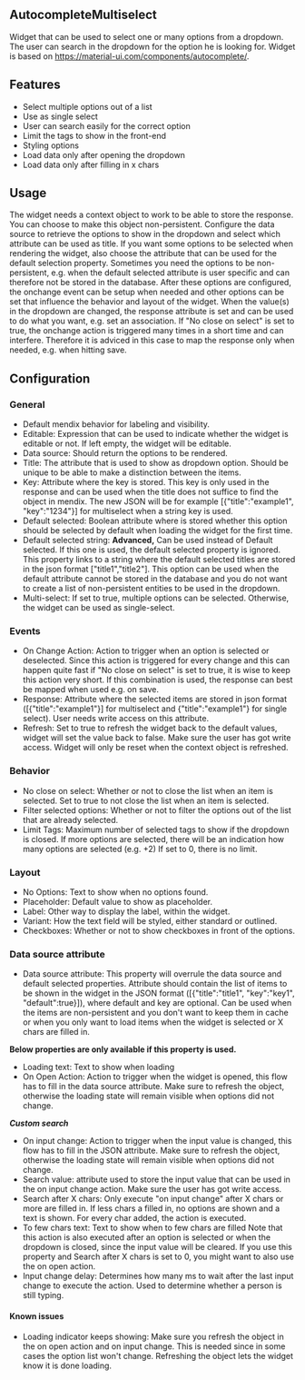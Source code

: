## AutocompleteMultiselect
Widget that can be used to select one or many options from a dropdown. The user can search in the dropdown for the option he is looking for. Widget is based on https://material-ui.com/components/autocomplete/.

## Features
- Select multiple options out of a list
- Use as single select
- User can search easily for the correct option
- Limit the tags to show in the front-end
- Styling options
- Load data only after opening the dropdown
- Load data only after filling in x chars

## Usage
The widget needs a context object to work to be able to store the response. You can choose to make this object non-persistent. Configure the data source to retrieve the options to show in the dropdown and select which attribute can be used as title. If you want some options to be selected when rendering the widget, also choose the attribute that can be used for the default selection property. Sometimes you need the options to be non-persistent, e.g. when the default selected attribute is user specific and can therefore not be stored in the database. After these options are configured, the onchange event can be setup when needed and other options can be set that influence the behavior and layout of the widget. When the value(s) in the dropdown are changed, the response attribute is set and can be used to do what you want, e.g. set an association. If "No close on select" is set to true, the onchange action is triggered many times in a short time and can interfere. Therefore it is adviced in this case to map the response only when needed, e.g. when hitting save.

## Configuration
### General
- Default mendix behavior for labeling and visibility.
- Editable: Expression that can be used to indicate whether the widget is editable or not. If left empty, the widget will be editable.
- Data source: Should return the options to be rendered.
- Title: The attribute that is used to show as dropdown option. Should be unique to be able to make a distinction between the items.
- Key: Attribute where the key is stored. This key is only used in the response and can be used when the title does not suffice to find the object in mendix. The new JSON will be for example [{"title":"example1", "key":"1234"}] for multiselect when a string key is used.
- Default selected: Boolean attribute where is stored whether this option should be selected by default when loading the widget for the first time.
- Default selected string: **Advanced,** Can be used instead of Default selected. If this one is used, the default selected property is ignored. This property links to a string where the default selected titles are stored in the json format ["title1","title2"]. This option can be used when the default attribute cannot be stored in the database and you do not want to create a list of non-persistent entities to be used in the dropdown.
- Multi-select: If set to true, multiple options can be selected. Otherwise, the widget can be used as single-select.

### Events
- On Change Action: Action to trigger when an option is selected or deselected. Since this action is triggered for every change and this can happen quite fast if "No close on select" is set to true, it is wise to keep this action very short. If this combination is used, the response can best be mapped when used e.g. on save.
- Response: Attribute where the selected items are stored in json format ([{"title":"example1"}] for multiselect and {"title":"example1"} for single select). User needs write access on this attribute.
- Refresh: Set to true to refresh the widget back to the default values, widget will set the value back to false. Make sure the user has got write access. Widget will only be reset when the context object is refreshed.


### Behavior
- No close on select: Whether or not to close the list when an item is selected. Set to true to not close the list when an item is selected.
- Filter selected options: Whether or not to filter the options out of the list that are already selected.
- Limit Tags: Maximum number of selected tags to show if the dropdown is closed. If more options are selected, there will be an indication how many options are selected (e.g. +2) If set to 0, there is no limit.

### Layout
- No Options: Text to show when no options found.
- Placeholder: Default value to show as placeholder.
- Label: Other way to display the label, within the widget.
- Variant: How the text field will be styled, either standard or outlined.
- Checkboxes: Whether or not to show checkboxes in front of the options.

### Data source attribute
- Data source attribute: This property will overrule the data source and default selected properties. Attribute should contain the list of items to be shown in the widget in the JSON format ([{"title":"title1", "key":"key1", "default":true}]), where default and key are optional.
Can be used when the items are non-persistent and you don't want to keep them in cache or when you only want to load items when the widget is selected or X chars are filled in.

****Below properties are only available if this property is used.****
- Loading text: Text to show when loading
- On Open Action: Action to trigger when the widget is opened, this flow has to fill in the data source attribute. Make sure to refresh the object, otherwise the loading state will remain visible when options did not change.

**_Custom search_**
- On input change: Action to trigger when the input value is changed, this flow has to fill in the JSON attribute. Make sure to refresh the object, otherwise the loading state will remain visible when options did not change.
- Search value: attribute used to store the input value that can be used in the on input change action. Make sure the user has got write access.
- Search after X chars: Only execute "on input change" after X chars or more are filled in. If less chars a filled in, no options are shown and a text is shown. For every char added, the action is executed.
- To few chars text: Text to show when to few chars are filled
Note that this action is also executed after an option is selected or when the dropdown is closed, since the input value will be cleared. 
If you use this property and Search after X chars is set to 0, you might want to also use the on open action.
- Input change delay: Determines how many ms to wait after the last input change to execute the action. Used to determine whether a person is still typing.

#### Known issues
- Loading indicator keeps showing: Make sure you refresh the object in the on open action and on input change. This is needed since in some cases the option list won't change. Refreshing the object lets the widget know it is done loading.
